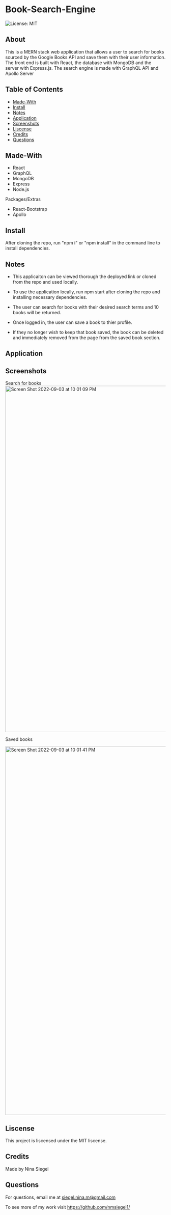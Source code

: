 # Book-Search-Engine

![License: MIT](https://img.shields.io/badge/License-MIT-yellow.svg)

## About

This is a MERN stack web application that allows a user to search for books sourced by the Google Books API and save them with their user information. The front end is built with React, the database with MongoDB and the server with Express.js. The search engine is made with GraphQL API and Apollo Server

## Table of Contents

- [Made-With](#Made-with)
- [Install](#Install)
- [Notes](#Notes)
- [Application](#Application)
- [Screenshots](#Screenshots)
- [Liscense](#Liscense)
- [Credits](#Credits)
- [Questions](#Questions)

## Made-With

- React
- GraphQL
- MongoDB
- Express
- Node.js

Packages/Extras

- React-Bootstrap
- Apollo

## Install

After cloning the repo, run "npm i" or "npm install" in the command line to install dependencies.

## Notes

- This applicaiton can be viewed thorough the deployed link or cloned from the repo and used locally.
- To use the application locally, run npm start after cloning the repo and installing necessary dependencies.

- The user can search for books with their desired search terms and 10 books will be returned.
- Once logged in, the user can save a book to thier profile.
- If they no longer wish to keep that book saved, the book can be deleted and immediately removed from the page from the saved book section.

## Application

## Screenshots

Search for books
<img width="1088" alt="Screen Shot 2022-09-03 at 10 01 09 PM" src="https://user-images.githubusercontent.com/102773691/188293985-b977267a-53ad-40bd-82ca-bb7cac44e9ee.png">

Saved books

<img width="1158" alt="Screen Shot 2022-09-03 at 10 01 41 PM" src="https://user-images.githubusercontent.com/102773691/188293988-af0de521-8781-4db9-8b85-aa36780f095e.png">

## Liscense

This project is liscensed under the MIT liscense.

## Credits

Made by Nina Siegel

## Questions

For questions, email me at siegel.nina.m@gmail.com

To see more of my work visit https://github.com/nmsiegel1/
